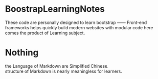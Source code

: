 # BoostrapLearningNotes
  These code are personally designed to learn bootstrap —— Front-end frameworks helps quickly build modern websites with modular code 
  here comes the product of Learning subject.
  
# Nothing
  the Language of Markdown are Simplified Chinese.  
  structure of Markdown is nearly meaningless for learners.
  

